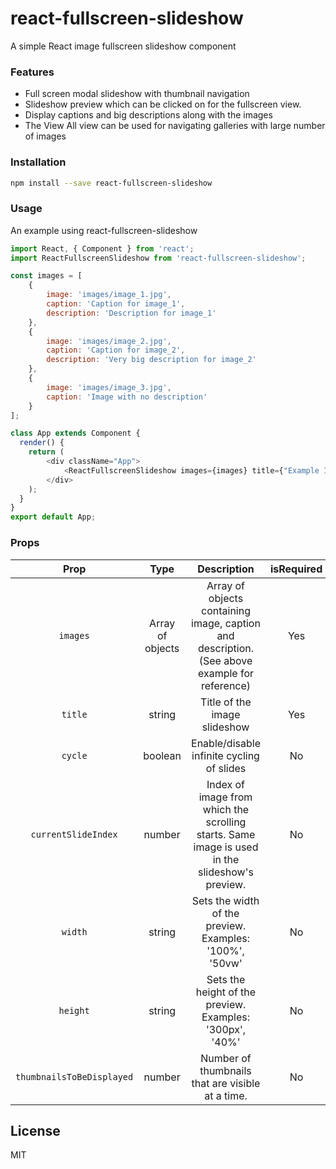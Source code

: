 # react-fullscreen-slideshow

A simple React image fullscreen slideshow component

### Features

- Full screen modal slideshow with thumbnail navigation
- Slideshow preview which can be clicked on for the fullscreen view.
- Display captions and big descriptions along with the images
- The View All view can be used for navigating galleries with large number of images

### Installation

```sh
npm install --save react-fullscreen-slideshow
```

### Usage

An example using react-fullscreen-slideshow

```javascript
import React, { Component } from 'react';
import ReactFullscreenSlideshow from 'react-fullscreen-slideshow';

const images = [
    {
        image: 'images/image_1.jpg',
        caption: 'Caption for image_1',
        description: 'Description for image_1'
    },
    {
        image: 'images/image_2.jpg',
        caption: 'Caption for image_2',
        description: 'Very big description for image_2'
    },
    {
        image: 'images/image_3.jpg',
        caption: 'Image with no description'
    }
];

class App extends Component {
  render() {
    return (
        <div className="App"> 
            <ReactFullscreenSlideshow images={images} title={"Example Image slideshow"}/>
        </div>
    );
  }
}
export default App;
```

### Props

|            Prop           |       Type       |                                          Description                                          | isRequired |    Default    |
|:-------------------------:|:----------------:|:---------------------------------------------------------------------------------------------:|:----------:|:-------------:|
|          `images`         | Array of objects | Array of objects containing image, caption and description. (See above example for reference) |     Yes    |       NA      |
|          `title`          |      string      | Title of the image slideshow                                                                    |     Yes    |       NA      |
|          `cycle`          |      boolean     | Enable/disable infinite cycling of slides                                                     |     No     | ``` false ``` |
|    `currentSlideIndex`    |      number      | Index of image from which the scrolling starts. Same image  is used in the slideshow's preview. |     No     |       0       |
|          `width`          |      string      | Sets the width of the preview. Examples: '100%', '50vw'                                       |     No     |     '100%'    |
|          `height`         |      string      | Sets the height of the preview. Examples: '300px', '40%'                                      |     No     |     '50vh'    |
| `thumbnailsToBeDisplayed` |      number      | Number of thumbnails that are visible at a time.                                              |     No     |       8       |

License
----

MIT







